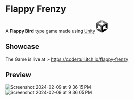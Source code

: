 # Flappy Frenzy

A <b>Flappy Bird</b> type game made using <a href="https://unity.com/">Unity<img src="https://github.com/devicons/devicon/blob/master/icons/unity/unity-original.svg" alt="unity" width="40" height="40" /></a>


## Showcase
The Game is live at :- 
https://codertuli.itch.io/flappy-frenzy


## Preview
![Screenshot 2024-02-09 at 9 36 15 PM](https://github.com/SaarthakTuli/Flappy-Frenzy/assets/89101837/a82a5637-f683-482d-af16-02120327155c)
![Screenshot 2024-02-09 at 9 36 05 PM](https://github.com/SaarthakTuli/Flappy-Frenzy/assets/89101837/dc6b9e23-0989-409f-bbb8-a97f5d1f4d9a)
